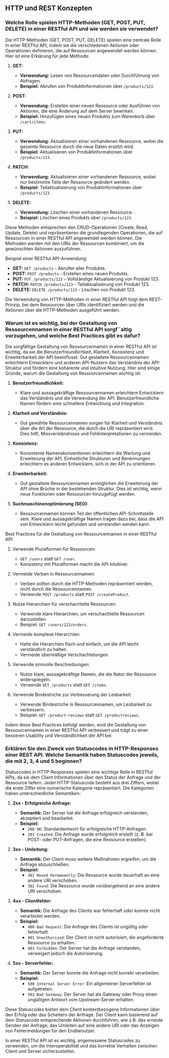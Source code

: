 ## HTTP und REST Konzepten

### Welche Rolle spielen HTTP-Methoden (GET, POST, PUT, DELETE) in einer RESTful API und wie werden sie verwendet?

Die HTTP-Methoden (GET, POST, PUT, DELETE) spielen eine zentrale Rolle in einer RESTful API, indem sie die verschiedenen Aktionen oder Operationen definieren, die auf Ressourcen angewendet werden können. Hier ist eine Erklärung für jede Methode:

1. **GET:**
   - **Verwendung:** Lesen von Ressourcendaten oder Durchführung von Abfragen.
   - **Beispiel:** Abrufen von Produktinformationen über `/products/123`.

2. **POST:**
   - **Verwendung:** Erstellen einer neuen Ressource oder Ausführen von Aktionen, die eine Änderung auf dem Server bewirken.
   - **Beispiel:** Hinzufügen eines neuen Produkts zum Warenkorb über `/cart/items`.

3. **PUT:**
   - **Verwendung:** Aktualisieren einer vorhandenen Ressource, wobei die gesamte Ressource durch die neue Daten ersetzt wird.
   - **Beispiel:** Aktualisieren von Produktinformationen über `/products/123`.

4. **PATCH:**
   - **Verwendung:** Aktualisieren einer vorhandenen Ressource, wobei nur bestimmte Teile der Ressource geändert werden.
   - **Beispiel:** Teilaktualisierung von Produktinformationen über `/products/123`.

5. **DELETE:**
   - **Verwendung:** Löschen einer vorhandenen Ressource.
   - **Beispiel:** Löschen eines Produkts über `/products/123`.

Diese Methoden entsprechen den CRUD-Operationen (Create, Read, Update, Delete) und repräsentieren die grundlegenden Operationen, die auf Ressourcen in einer RESTful API angewendet werden können. Die Methoden werden mit den URIs der Ressourcen kombiniert, um die gewünschten Aktionen auszuführen.

Beispiel einer RESTful API-Anwendung:
- **GET:** `GET /products` - Abrufen aller Produkte.
- **POST:** `POST /products` - Erstellen eines neuen Produkts.
- **PUT:** `PUT /products/123` - Vollständige Aktualisierung von Produkt 123.
- **PATCH:** `PATCH /products/123` - Teilaktualisierung von Produkt 123.
- **DELETE:** `DELETE /products/123` - Löschen von Produkt 123.

Die Verwendung von HTTP-Methoden in einer RESTful API folgt dem REST-Prinzip, bei dem Ressourcen über URIs identifiziert werden und die Aktionen über die HTTP-Methoden ausgeführt werden.

### Warum ist es wichtig, bei der Gestaltung von Ressourcennamen in einer RESTful API sorgf¨altig vorzugehen, und welche Best Practices gibt es dafur?

Die sorgfältige Gestaltung von Ressourcennamen in einer RESTful API ist wichtig, da sie die Benutzerfreundlichkeit, Klarheit, Konsistenz und Erweiterbarkeit der API beeinflusst. Gut gestaltete Ressourcennamen erleichtern Entwicklern und anderen API-Nutzern das Verständnis der API-Struktur und fördern eine kohärente und intuitive Nutzung. Hier sind einige Gründe, warum die Gestaltung von Ressourcennamen wichtig ist:

1. **Benutzerfreundlichkeit:**
   - Klare und aussagekräftige Ressourcennamen erleichtern Entwicklern das Verständnis und die Verwendung der API. Benutzerfreundliche Namen fördern eine schnellere Entwicklung und Integration.

2. **Klarheit und Verständnis:**
   - Gut gewählte Ressourcennamen sorgen für Klarheit und Verständnis über die Art der Ressource, die durch die URI repräsentiert wird. Dies hilft, Missverständnisse und Fehlinterpretationen zu vermeiden.

3. **Konsistenz:**
   - Konsistente Namenskonventionen erleichtern die Wartung und Erweiterung der API. Einheitliche Strukturen und Benennungen erleichtern es anderen Entwicklern, sich in der API zu orientieren.

4. **Erweiterbarkeit:**
   - Gut gestaltete Ressourcennamen ermöglichen die Erweiterung der API ohne Brüche in der bestehenden Struktur. Dies ist wichtig, wenn neue Funktionen oder Ressourcen hinzugefügt werden.

5. **Suchmaschinenoptimierung (SEO):**
   - Ressourcennamen können Teil der öffentlichen API-Schnittstelle sein. Klare und aussagekräftige Namen tragen dazu bei, dass die API von Entwicklern leicht gefunden und verstanden werden kann.

Best Practices für die Gestaltung von Ressourcennamen in einer RESTful API:

1. Verwende Pluralformen für Ressourcen:
   - `GET /users` statt `GET /user`.
   - Konsistenz mit Pluralformen macht die API intuitiver.

2. Vermeide Verben in Ressourcennamen:
   - Verben sollten durch die HTTP-Methoden repräsentiert werden, nicht durch die Ressourcennamen.
   - Verwende `POST /products` statt `POST /createProduct`.

3. Nutze Hierarchien für verschachtelte Ressourcen:
   - Verwende klare Hierarchien, um verschachtelte Ressourcen darzustellen.
   - Beispiel: `GET /users/123/orders`.

4. Vermeide komplexe Hierarchien:
   - Halte die Hierarchien flach und einfach, um die API leicht verständlich zu halten.
   - Vermeide übermäßige Verschachtelungen.

5. Verwende sinnvolle Beschreibungen:
   - Nutze klare, aussagekräftige Namen, die die Natur der Ressource widerspiegeln.
   - Verwende `GET /products` statt `GET /items`.

6. Verwende Bindestriche zur Verbesserung der Lesbarkeit:
   - Verwende Bindestriche in Ressourcennamen, um Lesbarkeit zu verbessern.
   - Beispiel: `GET /product-reviews` statt `GET /productreviews`.

Indem diese Best Practices befolgt werden, wird die Gestaltung von Ressourcennamen in einer RESTful API verbessert und trägt zu einer besseren Usability und Verständlichkeit der API bei.

### Erklären Sie den Zweck von Statuscodes in HTTP-Responses einer REST API. Welche Semantik haben Statuscodes jeweils, die mit 2, 3, 4 und 5 beginnen?

Statuscodes in HTTP-Responses spielen eine wichtige Rolle in RESTful APIs, da sie dem Client Informationen über den Status der Anfrage und der Ressource liefern. Jeder HTTP-Statuscode besteht aus drei Ziffern, wobei die erste Ziffer eine numerische Kategorie repräsentiert. Die Kategorien haben unterschiedliche Semantiken:

1. **2xx - Erfolgreiche Anfrage:**
   - **Semantik:** Der Server hat die Anfrage erfolgreich verstanden, akzeptiert und bearbeitet.
   - **Beispiel:**
     - `200 OK`: Standardantwort für erfolgreiche HTTP-Anfragen.
     - `201 Created`: Die Anfrage wurde erfolgreich erstellt (z. B. bei POST- oder PUT-Anfragen, die eine Ressource erstellen).

2. **3xx - Umleitung:**
   - **Semantik:** Der Client muss weitere Maßnahmen ergreifen, um die Anfrage abzuschließen.
   - **Beispiel:**
     - `301 Moved Permanently`: Die Ressource wurde dauerhaft an eine andere URI verschoben.
     - `302 Found`: Die Ressource wurde vorübergehend an eine andere URI verschoben.

3. **4xx - Clientfehler:**
   - **Semantik:** Die Anfrage des Clients war fehlerhaft oder konnte nicht verarbeitet werden.
   - **Beispiel:**
     - `400 Bad Request`: Die Anfrage des Clients ist ungültig oder fehlerhaft.
     - `401 Unauthorized`: Der Client ist nicht autorisiert, die angeforderte Ressource zu erhalten.
     - `403 Forbidden`: Der Server hat die Anfrage verstanden, verweigert jedoch die Autorisierung.

4. **5xx - Serverfehler:**
   - **Semantik:** Der Server konnte die Anfrage nicht korrekt verarbeiten.
   - **Beispiel:**
     - `500 Internal Server Error`: Ein allgemeiner Serverfehler ist aufgetreten.
     - `502 Bad Gateway`: Der Server hat als Gateway oder Proxy einen ungültigen Antwort vom Upstream-Server erhalten.

Diese Statuscodes bieten dem Client kontextbezogene Informationen über den Erfolg oder das Scheitern der Anfrage. Der Client kann basierend auf dem Statuscode entsprechende Aktionen durchführen, wie z.B. das erneute Senden der Anfrage, das Umleiten auf eine andere URI oder das Anzeigen von Fehlermeldungen für den Endbenutzer.

In einer RESTful API ist es wichtig, angemessene Statuscodes zu verwenden, um die Interoperabilität und das korrekte Verhalten zwischen Client und Server sicherzustellen.


